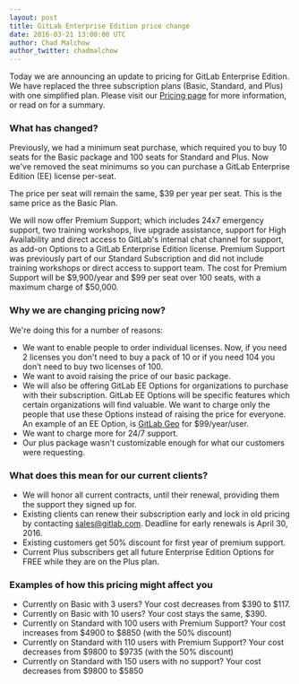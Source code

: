 ```yaml
---
layout: post
title: GitLab Enterprise Edition price change
date: 2016-03-21 13:00:00 UTC
author: Chad Malchow
author_twitter: chadmalchow
---
```


Today we are announcing an update to pricing for GitLab Enterprise Edition. We have replaced the three subscription plans (Basic, Standard, and Plus) with one simplified plan.
Please visit our [Pricing page][pricing] for more information, or read on for a summary.

<!--more-->

### What has changed?

Previously, we had a minimum seat purchase, which required you to buy
10 seats for the Basic package and 100 seats for Standard and Plus.
Now we've removed the seat minimums so you can purchase a GitLab Enterprise Edition (EE) license per-seat.

The price per seat will remain the same, $39 per year per seat.
This is the same price as the Basic Plan.

We will now offer Premium Support; which includes 24x7 emergency support, two training workshops,
live upgrade assistance, support for High Availability and direct access to GitLab's internal chat channel for support, as add-on Options to a
GitLab Enterprise Edition license. Premium Support was previously part of our Standard Subscription and did not include training workshops or direct access to support team.
The cost for Premium Support will be $9,900/year and $99 per seat over 100 seats,
with a maximum charge of $50,000.

### Why we are changing pricing now?

We're doing this for a number of reasons:

- We want to enable people to order individual licenses. Now, if you need 2 licenses
you don't need to buy a pack of 10 or if you need 104 you don’t need to buy two licenses of 100.
- We want to avoid raising the price of our basic package.
- We will also be offering GitLab EE Options for organizations to purchase with their subscription.  GitLab EE Options will be specific features which certain organizations will find valuable. We want to charge only the people that use
these Options instead of raising the price for everyone. An example of an EE Option, is [GitLab Geo](http://doc.gitlab.com/ee/administration/gitlab-geo/README.html) for $99/year/user.
- We want to charge more for 24/7 support.
- Our plus package wasn't customizable enough for what our customers were requesting.

### What does this mean for our current clients?

- We will honor all current contracts, until their renewal, providing them the support they signed up for.
- Existing clients can renew their subscription early and lock in old
pricing by contacting sales@gitlab.com.
Deadline for early renewals is April 30, 2016.
- Existing customers get 50% discount for first year of premium support.
- Current Plus subscribers get all future Enterprise Edition Options for FREE while they are on the Plus plan.

### Examples of how this pricing might affect you

- Currently on Basic with 3 users? Your cost decreases from $390 to $117.
- Currently on Basic with 10 users? Your cost stays the same, $390.
- Currently on Standard with 100 users with Premium Support? Your cost increases from $4900 to $8850 (with the 50% discount)
- Currently on Standard with 110 users with Premium Support? Your cost decreases from $9800 to $9735 (with the 50% discount)
- Currently on Standard with 150 users with no support? Your cost decreases from $9800 to $5850

[pricing]: https://about.gitlab.com/pricing/
